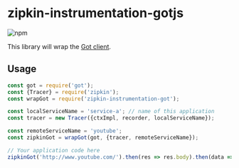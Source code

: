 # zipkin-instrumentation-gotjs

![npm](https://img.shields.io/npm/dm/zipkin-instrumentation-gotjs.svg)

This library will wrap the [Got client](https://github.com/sindresorhus/got).

## Usage

```javascript
const got = require('got');
const {Tracer} = require('zipkin');
const wrapGot = require('zipkin-instrumentation-got');

const localServiceName = 'service-a'; // name of this application
const tracer = new Tracer({ctxImpl, recorder, localServiceName});

const remoteServiceName = 'youtube';
const zipkinGot = wrapGot(got, {tracer, remoteServiceName});

// Your application code here
zipkinGot('http://www.youtube.com/').then(res => res.body).then(data => ...);
```
